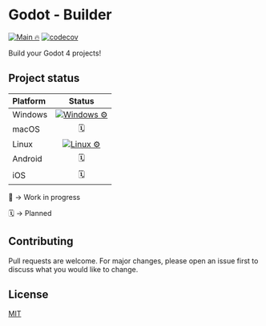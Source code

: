 # Godot - Builder

[![Main 🔥](https://github.com/KL-B0/godot-builder/actions/workflows/main.yml/badge.svg?branch=main)](https://github.com/KL-B0/godot-builder/actions/workflows/main.yml)
[![codecov](https://codecov.io/gh/KL-B0/godot-builder/branch/main/graph/badge.svg?token=BIL79P5I7T)](https://codecov.io/gh/KL-B0/godot-builder)

Build your Godot 4 projects!

## Project status

| Platform | Status                                                                                                                                                                             |
| :------- | :--------------------------------------------------------------------------------------------------------------------------------------------------------------------------------: |
| Windows  | [![Windows ⚙️](https://github.com/KL-B0/godot-builder/actions/workflows/test-windows.yml/badge.svg)](https://github.com/KL-B0/godot-builder/actions/workflows/test-windows.yml)     |
| macOS    | 🗓️                                                                                                                                                                                 |
| Linux    | [![Linux ⚙️](https://github.com/KL-B0/godot-builder/actions/workflows/test-linux.yml/badge.svg)](https://github.com/KL-B0/godot-builder/actions/workflows/test-linux.yml)           |
| Android  | 🗓️                                                                                                                                                                                 |
| iOS      | 🗓️                                                                                                                                                                                 |

🚧 -> Work in progress

🗓️ -> Planned

## Contributing

Pull requests are welcome. For major changes, please open an issue first
to discuss what you would like to change.

## License

[MIT](https://choosealicense.com/licenses/mit/)

